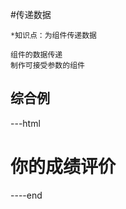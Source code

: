 #传递数据

    *知识点：为组件传递数据

    组件的数据传递
    制作可接受参数的组件

## 综合例
---html
    <!DOCTYPE html>
    <html lang="en">
    <head>
        <meta charset="UTF-8">
        <meta name="viewport" content="width-device-width,initial-scale=1">
        <script src="https://unpkg.com/vue@2.6.10/dist/vue.js"></script>
        <title>lesson26-传递数据</title>
    </head>
    <body>
        <div id="myApp">
            <h1>你的成绩评价</h1>
            <test-result :score="50"></test-result>
            <test-result :score="65"></test-result>
            <test-result :score="90"></test-result>
            <test-result :score="100"></test-result>
        </div>
        <script>
            Vue.component('test-result',{
                props:['score'],
                template:'<div><strong>{{score}}分。{{testResult}}</strong></div>',
                computed:{
                    testResult:function () {
                        var strResult="";
                        if(this.score<60){
                            strResult="不及格";
                        }else if(this.score<90){
                            strResult="中等生";
                        }else {
                            strResult="优秀生";
                        }
                        return strResult;
                    }
                }
            });
            var myApp=new Vue({
               el:'#myApp',
               data:{
               }
            });
        </script>
    </body>
    </html>

----end
